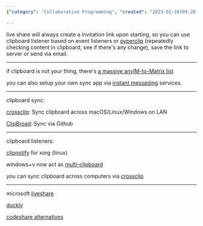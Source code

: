 ```yaml
---
{"category": "Collaborative Programming", "created": "2023-02-26T09:20:23.644Z", "date": "2023-02-26 09:20:23", "description": "This text dives into the world of collaborative programming tools, showcasing various options such as Live Share, Crossclip, and CodeShare. These tools enable seamless clipboard syncing, code sharing, and instant messaging across different platforms, making collaboration between developers easier and more efficient.", "modified": "2023-04-04T06:31:00.413Z", "tags": ["collaborative programming", "Live Share", "Crossclip", "CodeShare", "clipboard syncing", "code sharing", "instant messaging"], "title": "Live Share Plugin, Clipboard syncing, peer programming, collaboration, multi-user editing"}

---
```


live share will always create a invitation link upon starting, so you can use clipboard listener based on event listeners or [pyperclip](https://pypi.org/project/pyperclip/) (repeatedly checking content in clipboard, see if there's any change), save the link to server or send via email.

----

if clipboard is not your thing, there's [a massive anyIM-to-Matrix list](https://www.matrix.org/docs/projects/try-matrix-now)

you can also setup your own sync app via [instant messaging](https://github.com/topics/instant-messaging) services.

----

clipboard sync:

[crossclip](https://github.com/yue/crossclip): Sync clipboard across macOS/Linux/Windows on LAN

[ClipBroad](https://github.com/dale0525/ClipBroad): Sync via Github

----

clipboard listeners:

[clipnotify](https://github.com/cdown/clipnotify) for xorg (linux)

windows+v now act as [multi-clipboard](https://github.com/brentvollebregt/multi-clipboard)

you can sync clipboard across computers via [crossclip](https://github.com/yue/crossclip)

----

microsoft [liveshare](https://alternativeto.net/software/visual-studio-live-share/about/)

[duckly](https://alternativeto.net/software/gitduck/about/)

[codeshare alternatives](https://alternativeto.net/software/codeshare/?p=2)
